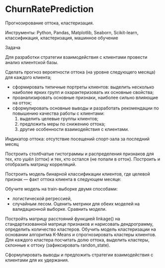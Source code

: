 # ChurnRatePrediction
Прогнозирование оттока, кластеризация.

Инструменты: Python, Pandas, Matplotlib, Seaborn, Scikit-learn, классификация, кластеризация, машинное обучение

Задача

Для разработки стратегии взаимодействия с клиентами провести анализ клиентской базы.

Сделать прогноз вероятности оттока (на уровне следующего месяца) для каждого клиента;
- сформировать типичные портреты клиентов: выделить несколько наиболее ярких групп и охарактеризовать их основные свойства;
- проанализировать основные признаки, наиболее сильно влияющие на отток;
- сформулировать основные выводы и разработать рекомендации по повышению качества работы с клиентами: 
    1) выделить целевые группы клиентов; 
    2) предложить меры по снижению оттока; 
    3) другие особенности взаимодействия с клиентами.

Индикатор оттока: отсутствие посещений спорт-зала за последний месяц

Построить столбчатые гистограммы и распределения признаков для тех, кто ушёл (отток) и тех, кто остался (не попали в отток).
Построить и отобразить матрицу корреляций.

Построить модель бинарной классификации клиентов, где целевой признак — факт оттока клиента в следующем месяце:

Обучите модель на train-выборке двумя способами:
  * логистической регрессией,
  * случайным лесом.
Оценить метрики для обеих моделей на валидационной выборке. Сравнить модели. 

Постройть матрицу расстояний функцией linkage() на стандартизованной матрице признаков и нарисовать дендрограмму, определить количество кластеров.
Обучить модель кластеризации на основании алгоритма K-Means и спрогнозировать кластеры клиентов. Для каждого кластера посчитать долю оттока, выделить кластеры, склонные к оттоку (зафиксировать randon_state).

Сформулировать выводы и предложить стратегии взаимодействия с клиентами для их удержания.
